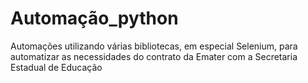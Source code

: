 # Automação_python
Automações utilizando várias bibliotecas, em especial Selenium, para automatizar as necessidades do contrato da Emater com a Secretaria Estadual de Educação
